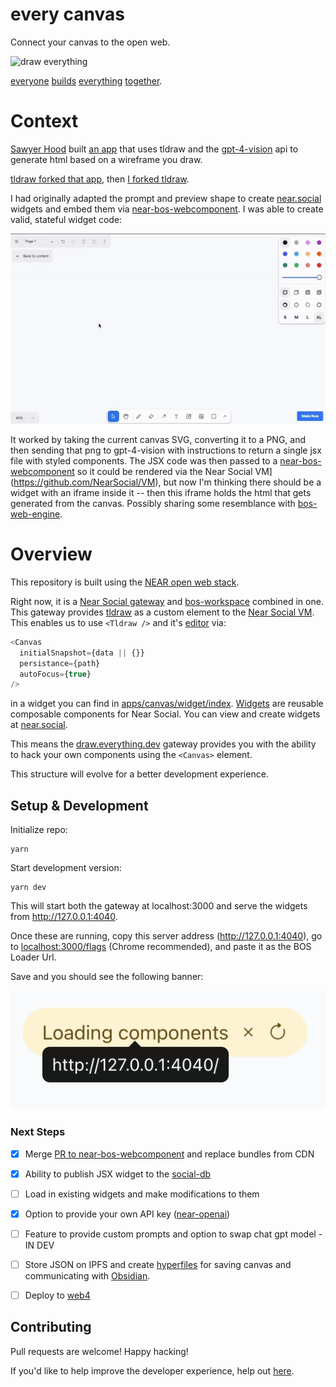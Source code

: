 # every canvas

Connect your canvas to the open web.

![draw everything](./docs/draw.everything.dev.gif)

[everyone](https://near.social/mob.near/widget/Everyone) [builds](https://www.nearbuilders.org/) [everything](https://www.merriam-webster.com/dictionary/everything) [together](https://near.social).


# Context

[Sawyer Hood](https://github.com/SawyerHood) built [an app](https://github.com/SawyerHood/draw-a-ui) that uses tldraw and the [gpt-4-vision](https://openai.com/blog/new-models-and-developer-products-announced-at-devday) api to generate html based on a wireframe you draw.

[tldraw forked that app](https://github.com/tldraw/draw-a-ui), then [I forked tldraw](https://github.com/tldraw/draw-a-ui).

I had originally adapted the prompt and preview shape to create [near.social](https://near.social) widgets and embed them via [near-bos-webcomponent](https://github.com/petersalomonsen/near-bos-webcomponent). I was able to create valid, stateful widget code:

![A demo of the app](https://github.com/elliotBraem/draw-a-ui/blob/121194dfbfbfbc1df650e894d2667a7bddbf030f/demo.gif)

It worked by taking the current canvas SVG, converting it to a PNG, and then sending that png to gpt-4-vision with instructions to return a single jsx file with styled components. The JSX code was then passed to a [near-bos-webcomponent](https://github.com/petersalomonsen/near-bos-webcomponent) so it could be rendered via the Near Social VM](https://github.com/NearSocial/VM), but now I'm  thinking there should be a widget with an iframe inside it -- then this iframe holds the html that gets generated from the canvas. Possibly sharing some resemblance with [bos-web-engine](https://github.com/near/bos-web-engine/blob/main/architecture.md#trust).


# Overview

This repository is built using the [NEAR open web stack](https://near.org/learn). 

Right now, it is a [Near Social gateway](https://github.com/NearSocial/viewer) and [bos-workspace](https://github.com/nearbuilders/bos-workspace) combined in one. This gateway provides [tldraw](https://tldraw.dev/) as a custom element to the [Near Social VM](https://github.com/NearSocial/VM). This enables us to use ```<Tldraw />``` and it's [editor](./src/components/custom/tldraw/Canvas.js) via:
```javascript
<Canvas
  initialSnapshot={data || {}}
  persistance={path}
  autoFocus={true}
/>
```

in a widget you can find in [apps/canvas/widget/index](./apps/canvas/widget/index.jsx). [Widgets](https://thewiki.near.page/near.social_widgets) are reusable composable components for Near Social. You can view and create widgets at [near.social](https://near.social). 

This means the [draw.everything.dev](https://draw.everything.dev) gateway provides you with the ability to hack your own components using the ```<Canvas>``` element.

This structure will evolve for a better development experience.


## Setup & Development

Initialize repo:
```
yarn
```

Start development version:
```
yarn dev
```

This will start both the gateway at localhost:3000 and serve the widgets from http://127.0.0.1:4040.

Once these are running, copy this server address (http://127.0.0.1:4040), go to [localhost:3000/flags](http://localhost:3000/flags) (Chrome recommended), and paste it as the BOS Loader Url.

Save and you should see the following banner:

![bos-loader](./docs/bos-loader.png)

### Next Steps

- [x] Merge [PR to near-bos-webcomponent](https://github.com/petersalomonsen/near-bos-webcomponent/pull/1) and replace bundles from CDN
- [x] Ability to publish JSX widget to the [social-db](https://github.com/NearSocial/social-db)
- [ ] Load in existing widgets and make modifications to them
- [x] Option to provide your own API key ([near-openai](https://github.com/petersalomonsen/near-openai))
- [ ] Feature to provide custom prompts and option to swap chat gpt model - IN DEV
- [ ] Store JSON on IPFS and create [hyperfiles](https://github.com/hyperfiles-org/hyperfiles) for saving canvas and communicating with [Obsidian](https://docs.obsidian.md/Plugins/Getting+started/Build+a+plugin).
- [ ] Deploy to [web4](https://github.com/vgrichina/web4)


## Contributing

Pull requests are welcome! Happy hacking!

If you'd like to help improve the developer experience, help out [here](https://github.com/orgs/NEARBuilders/projects/5).
